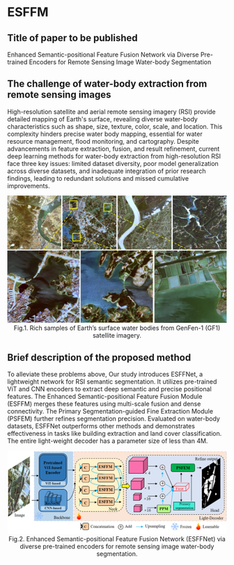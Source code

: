 # ESFFM


## Title of paper to be published

Enhanced Semantic-positional Feature Fusion Network via Diverse Pre-trained Encoders for Remote Sensing Image Water-body Segmentation
   

## The challenge of water-body extraction from remote sensing images  
High-resolution satellite and aerial remote sensing imagery (RSI) provide detailed mapping of Earth's surface, revealing 
diverse water-body characteristics such as shape, size, texture, color, scale, and location. This complexity hinders
precise water body mapping, essential for water resource management, flood monitoring, and cartography. Despite advancements 
in feature extraction, fusion, and result refinement, current deep learning methods for water-body extraction from 
high-resolution RSI face three key issues: limited dataset diversity, poor model generalization across diverse datasets,
and inadequate integration of prior research findings, leading to redundant solutions and missed cumulative improvements.
<p align="center">
    <img src="assets/water-body-samples.jpg" width=800></br>
    Fig.1.  Rich samples of Earth’s surface water bodies from GenFen-1 (GF1) satellite imagery. 

</p>

## Brief description of the proposed method
To alleviate these problems above, Our study introduces ESFFNet, a lightweight network for RSI semantic segmentation. 
It utilizes pre-trained ViT and CNN encoders to extract deep semantic and precise positional features. The Enhanced 
Semantic-positional Feature Fusion Module (ESFFM) merges these features using multi-scale fusion and dense connectivity. 
The Primary Segmentation-guided Fine Extraction Module (PSFEM) further refines segmentation precision. Evaluated on 
water-body datasets, ESFFNet outperforms other methods and demonstrates effectiveness in tasks like building extraction 
and land cover classification. The entire light-weight decoder has a parameter size of less than 4M.

<p align="center">
    <img src="assets/networks.png" width=800></br>
    Fig.2.  Enhanced Semantic-positional Feature Fusion Network (ESFFNet) via diverse pre-trained encoders for remote
sensing image water-body segmentation. 

</p>



